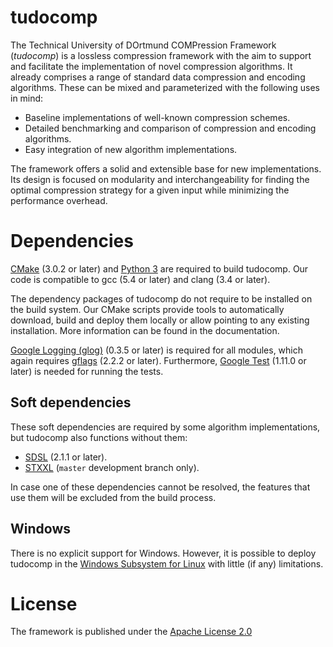 tudocomp
========

The Technical University of DOrtmund COMPression Framework
(*tudocomp*) is a lossless compression framework with the aim to support and
facilitate the implementation of novel compression algorithms. It already
comprises a range of standard data compression and encoding algorithms. These
can be mixed and parameterized with the following uses in mind:

* Baseline implementations of well-known compression schemes.
* Detailed benchmarking and comparison of compression and encoding algorithms.
* Easy integration of new algorithm implementations.

The framework offers a solid and extensible base for new implementations. Its
design is focused on modularity and interchangeability for finding the optimal
compression strategy for a given input while minimizing the performance
overhead.

# Dependencies

[CMake](https://cmake.org/) (3.0.2 or later) and
[Python 3](https://www.python.org/) are required to build tudocomp. Our code
is compatible to gcc (5.4 or later) and clang (3.4 or later).

The dependency packages of tudocomp do not require to be installed on the build
system. Our CMake scripts provide tools to automatically download, build and
deploy them locally or allow pointing to any existing installation. More
information can be found in the documentation.

[Google Logging (glog)](https://github.com/google/glog) (0.3.5 or later) is
required for all modules, which again requires
[gflags](https://github.com/gflags/gflags) (2.2.2 or later). Furthermore,
[Google Test](https://github.com/google/googletest) (1.11.0 or later)
is needed for running the tests.

## Soft dependencies

These soft dependencies are required by some algorithm implementations, but
tudocomp also functions without them:
* [SDSL](https://github.com/simongog/sdsl-lite) (2.1.1 or later).
* [STXXL](http://stxxl.org/) (`master` development branch only).

In case one of these dependencies cannot be resolved, the features that use
them will be excluded from the build process.

## Windows

There is no explicit support for Windows. However, it is possible to
deploy tudocomp in the
[Windows Subsystem for Linux](https://msdn.microsoft.com/en-us/commandline/wsl/about)
with little (if any) limitations.

# License

The framework is published under the
[Apache License 2.0](https://www.apache.org/licenses/LICENSE-2.0)

